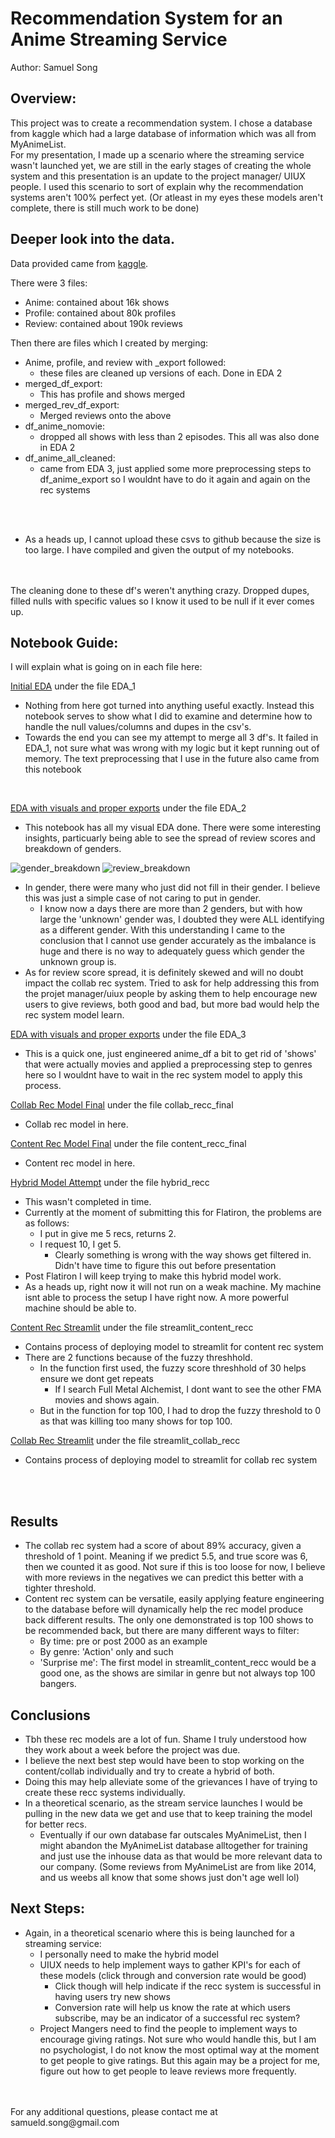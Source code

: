 # Recommendation System for an Anime Streaming Service

Author: Samuel Song

## Overview:
This project was to create a recommendation system. I chose a database from kaggle which had a large database of information which was all from MyAnimeList. 
<br>
For my presentation, I made up a scenario where the streaming service wasn't launched yet, we are still in the early stages of creating the whole system and this presentation is an update to the project manager/ UIUX people. I used this scenario to sort of explain why the recommendation systems aren't 100% perfect yet. (Or atleast in my eyes these models aren't complete, there is still much work to be done)
<br>

## Deeper look into the data.

Data provided came from [kaggle](https://www.kaggle.com/datasets/marlesson/myanimelist-dataset-animes-profiles-reviews).

There were 3 files: 

- Anime: contained about 16k shows
- Profile: contained about 80k profiles
- Review: contained about 190k reviews

Then there are files which I created by merging:
- Anime, profile, and review with _export followed:
  - these files are cleaned up versions of each. Done in EDA 2
- merged_df_export:
  - This has profile and shows merged
- merged_rev_df_export:
  - Merged reviews onto the above
- df_anime_nomovie:
  - dropped all shows with less than 2 episodes. This all was also done in EDA 2
- df_anime_all_cleaned:
  - came from EDA 3, just applied some more preprocessing steps to df_anime_export so I wouldnt have to do it again and again on the rec systems
<br>
<br>

- As a heads up, I cannot upload these csvs to github because the size is too large. I have compiled and given the output of my notebooks.
 
<br>
<br>
The cleaning done to these df's weren't anything crazy. Dropped dupes, filled nulls with specific values so I know it used to be null if it ever comes up.
<br>

## Notebook Guide:
I will explain what is going on in each file here:
<br>

[Initial EDA](./code/EDA_1.ipynb) under the file EDA_1

- Nothing from here got turned into anything useful exactly. Instead this notebook serves to show what I did to examine and determine how to handle the null values/columns and dupes in the csv's. 
- Towards the end you can see my attempt to merge all 3 df's. It failed in EDA_1, not sure what was wrong with my logic but it kept running out of memory. The text preprocessing that I use in the future also came from this notebook

<br>

[EDA with visuals and proper exports](./code/EDA_2.ipynb) under the file EDA_2

- This notebook has all my visual EDA done. There were some interesting insights, particuarly being able to see the spread of review scores and breakdown of genders. 

![gender_breakdown](./images/gender_breakdown.png)
![review_breakdown](./images/review_score_spread.JPG)

- In gender, there were many who just did not fill in their gender. I believe this was just a simple case of not caring to put in gender.
  - I know now a days there are more than 2 genders, but with how large the 'unknown' gender was, I doubted they were ALL identifying as a different gender. With this understanding I came to the conclusion that I cannot use gender accurately as the imbalance is huge and there is no way to adequately guess which gender the unknown group is. 
- As for review score spread, it is definitely skewed and will no doubt impact the collab rec system. Tried to ask for help addressing this from the projet manager/uiux people by asking them to help encourage new users to give reviews, both good and bad, but more bad would help the rec system model learn.


[EDA with visuals and proper exports](./code/EDA_3.ipynb) under the file EDA_3

- This is a quick one, just engineered anime_df a bit to get rid of 'shows' that were actually movies and applied a preprocessing step to genres here so I wouldnt have to wait in the rec system model to apply this process.

[Collab Rec Model Final](./code/collab_recc_final.ipynb) under the file collab_recc_final

- Collab rec model in here.

[Content Rec Model Final](./code/content_recc_final.ipynb) under the file content_recc_final

- Content rec model in here. 

[Hybrid Model Attempt](./code/content_recc_final.ipynb) under the file hybrid_recc

- This wasn't completed in time.
- Currently at the moment of submitting this for Flatiron, the problems are as follows:
  - I put in give me 5 recs, returns 2.
  - I request 10, I get 5.
    - Clearly something is wrong with the way shows get filtered in. Didn't have time to figure this out before presentation
- Post Flatiron I will keep trying to make this hybrid model work.
- As a heads up, right now it will not run on a weak machine. My machine isnt able to process the setup I have right now. A more powerful machine should be able to.

[Content Rec Streamlit](./code/streamlit_content_recc.ipynb) under the file streamlit_content_recc
- Contains process of deploying model to streamlit for content rec system
- There are 2 functions because of the fuzzy threshhold.
  - In the function first used, the fuzzy score threshhold of 30 helps ensure we dont get repeats
    - If I search Full Metal Alchemist, I dont want to see the other FMA movies and shows again.
  - But in the function for top 100, I had to drop the fuzzy threshold to 0 as that was killing too many shows for top 100.

[Collab Rec Streamlit](./code/streamlit_collab_recc.ipynb) under the file streamlit_collab_recc
- Contains process of deploying model to streamlit for collab rec system

<br>
<br>

## Results
- The collab rec system had a score of about 89% accuracy, given a threshold of 1 point. Meaning if we predict 5.5, and true score was 6, then we counted it as good. Not sure if this is too loose for now, I believe with more reviews in the negatives we can predict this better with a tighter threshold.
- Content rec system can be versatile, easily applying feature engineering to the database before will dynamically help the rec model produce back different results. The only one demonstrated is top 100 shows to be recommended back, but there are many different ways to filter:
  - By time: pre or post 2000 as an example
  - By genre: 'Action' only and such
  - 'Surprise me': The first model in streamlit_content_recc would be a good one, as the shows are similar in genre but not always top 100 bangers.

## Conclusions
- Tbh these rec models are a lot of fun. Shame I truly understood how they work about a week before the project was due. 
- I believe the next best step would have been to stop working on the content/collab individually and try to create a hybrid of both.
- Doing this may help alleviate some of the grievances I have of trying to create these recc systems individually.
- In a theoretical scenario, as the stream service launches I would be pulling in the new data we get and use that to keep training the model for better recs.
  - Eventually if our own database far outscales MyAnimeList, then I might abandon the MyAnimeList database alltogether for training and just use the inhouse data as that would be more relevant data to our company. (Some reviews from MyAnimeList are from like 2014, and us weebs all know that some shows just don't age well lol)

## Next Steps:
  - Again, in a theoretical scenario where this is being launched for a streaming service:
    - I personally need to make the hybrid model
    - UIUX needs to help implement ways to gather KPI's for each of these models (click through and conversion rate would be good)
      - Click though will help indicate if the recc system is successful in having users try new shows
      - Conversion rate will help us know the rate at which users subscribe, may be an indicator of a successful rec system?
    - Project Mangers need to find the people to implement ways to encourage giving ratings. Not sure who would handle this, but I am no psychologist, I do not know the most optimal way at the moment to get people to give ratings. But this again may be a project for me, figure out how to get people to leave reviews more frequently.

<br>
<br>
For any additional questions, please contact me at samueld.song@gmail.com